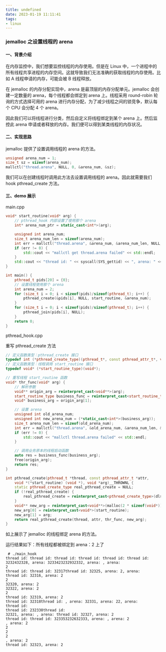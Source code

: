 ```yaml
---
title: undefined
date: 2023-01-19 11:11:41
tags:
- linux
---
```


### jemalloc 之设置线程的 arena

#### 一、背景介绍

在内存监控中，我们想要监控线程的内存使用。但是在 Linux 中，一个进程中的所有线程共享进程的内存空间。这就导致我们无法准确的获取线程的内存使用。比如 A 线程申请的内存，可能会被 B 线程释放。

在 jemalloc 的内存分配实现中，arena 是最顶层的内存分配单元。jemalloc 会创建一定数量的 arena，每个线程都会绑定到 arena 上。线程采用 round-robin 轮询的方式选择可用的 arena 进行内存分配，为了减少线程之间的锁竞争，默认每个 CPU 会分配 4 个 arena。

因此我们可以将线程进行分类，然后自定义将线程绑定到某个 arena 上。然后监控此 arena 申请或者释放的内存。我们便可以得到某类线程的内存状况。

#### 二、实现思路

jemalloc 提供了设置调用线程的 arena 的方法。

```c
unsigned arena_num = 1;
size_t sz = sizeof(arena_num);
mallctl("thread.arena", NULL, 0, &arena_num, &sz);
```

我们可以在创建线程时调用此方法去设置调用线程的 arena。因此就需要我们 hook pthread_create 方法。

#### 三、demo 展示

main.cpp

```cpp
void* start_routine(void* arg) {
    // pthread_hook 内部设置了使用那个 arena
    int* arena_num_ptr = static_cast<int*>(arg);

    unsigned int arena_num;
    size_t arena_num_len = sizeof(arena_num);
    int err = mallctl("thread.arena", &arena_num, &arena_num_len, NULL, 0);
    if (err != 0) {
        std::cout << "mallctl get thread.arena failed" << std::endl;
    }
    std::cout << "thread id: " << syscall(SYS_gettid) << ", arena: " << arena_num << std::endl;
}

int main() {
    pthread_t pids[20] = {0};
    // 设置线程使用那个 arena
    int arena_num = 2;
    for (size_t i = 0; i < sizeof(pids)/sizeof(pthread_t); i++) {
        pthread_create(&pids[i], NULL, start_routine, &arena_num);
    }
    for (size_t i = 0; i < sizeof(pids)/sizeof(pthread_t); i++) {
        pthread_join(pids[i], NULL);
    }
    return 0;
}
```

pthread_hook.cpp

重写 pthread_create 方法

````cpp
// 定义函数类型：pthread_create 接口
typedef int (*pthread_create_type)(pthread_t*, const pthread_attr_t*, void*(*start_routine)(void*), void*);
// 定义函数类型：线程调用 start_routine 接口
typedef void* (*start_routine_type)(void*);

// 重写线程 start_routine 函数
void* thr_func(void* arg) {
    // 解析参数
    void** origin_arg = reinterpret_cast<void**>(arg);
    start_routine_type business_func = reinterpret_cast<start_routine_type>(origin_arg[0]);
    void* business_arg = origin_arg[1];

    // 设置 arena
    unsigned int old_arena_num;
    unsigned int new_arena_num = (*static_cast<int*>(business_arg));
    size_t arena_num_len = sizeof(old_arena_num);
    int err = mallctl("thread.arena", &old_arena_num, &arena_num_len, &new_arena_num, arena_num_len);
    if (err != 0) {
        std::cout << "mallctl thread.arena failed" << std::endl;
    }

    // 调用业务原本的线程启动函数
    auto res = business_func(business_arg);
    free(origin_arg);
    return res;
}

int pthread_create(pthread_t *thread, const pthread_attr_t *attr,
    void *(*start_routine) (void *), void *arg)__THROWNL {
    static pthread_create_type real_pthread_create = NULL;
    if (!real_pthread_create) {
        real_pthread_create = reinterpret_cast<pthread_create_type>(dlsym(RTLD_NEXT, "pthread_create"));
    }
    void** new_arg = reinterpret_cast<void**>(malloc(2 * sizeof(void*)));
    new_arg[0] = reinterpret_cast<void*>(start_routine);
    new_arg[1] = arg;
    return real_pthread_create(thread, attr, thr_func, new_arg);
}
````

如上展示了 jemalloc 的线程绑定 arena 的方法。

运行结果如下：所有线程都被绑定到 arena：2 上了

```shell
 # ./main_hook
thread id: thread id: thread id: thread id: thread id: thread id: 3232432328, arena: 3233423232932332, arena: , arena: 
2
thread id: thread id: 32317thread id: 32325, arena: 2, arena: 
thread id: 32316, arena: 2
2
32320, arena: 2
32322, arena: 2
2
thread id: 32319, arena: 2
thread id: 32318thread id: , arena: 32331, arena: 22, arena: 
thread id: 
thread id: 232330thread id: 
32321, arena: , arena: thread id: 32327, arena: 2
thread id: thread id: 323353232632333, arena: , arena: 2
, arena: 2
2
2
2
, arena: 2
thread id: 32323, arena: 2
```

